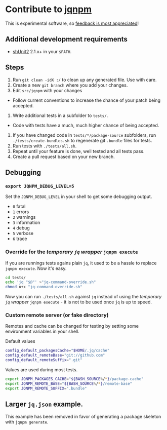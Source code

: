 # Contribute to [jqnpm](https://github.com/joelpurra/jqnpm)

This is experimental software, so [feedback is most appreciated](https://github.com/joelpurra/jqnpm/blob/master/CONTRIBUTE.md)!



## Additional development requirements

- [shUnit2](https://github.com/kward/shunit2) 2.1.x+ in your `$PATH`.



## Steps

1. Run `git clean -idX :/` to clean up any generated file. Use with care.
1. Create a new `git branch` where you add your changes.
1. Edit `src/jqnpm` with your changes
  - Follow current conventions to increase the chance of your patch being accepted.
1. Write additional tests in a subfolder to `tests/`.
  - Code with tests have a much, much higher chance of being accepted.
1. If you have changed code in `tests/*/package-source` subfolders, run `./tests/create-bundles.sh` to regenerate git `.bundle` files for tests.
1. Run tests with `./tests/all.sh`.
1. Repeat until your feature is done, well tested and all tests pass.
1. Create a pull request based on your new branch.


## Debugging


### `export JQNPM_DEBUG_LEVEL=5`

Set the `JQNPM_DEBUG_LEVEL` in your shell to get some debugging output.

- `0` fatal
- `1` errors
- `2` warnings
- `3` information
- `4` debug
- `5` verbose
- `6` trace



### Override for the *temporary `jq` wrapper* `jqnpm execute`

If you are runnings tests agains plain `jq`, it used to be a hassle to replace `jqnpm execute`. Now it's easy.

```bash
cd tests/
echo 'jq "$@"' >"jq-command-override.sh"
chmod u+x "jq-command-override.sh"
```

Now you can run `./tests/all.sh` against `jq` instead of using the *temporary `jq` wrapper* `jqnpm execute` - it is not to be used once `jq` is up to speed.


### Custom remote server (or fake directory)

Remotes and cache can be changed for testing by setting some environment variables in your shell.


Default values

```bash
config_default_packagesCache="$HOME/.jq/cache"
config_default_remoteBase="git://github.com"
config_default_remoteSuffix=".git"
```


Values are used during most tests.

```bash
export JQNPM_PACKAGES_CACHE="${BASH_SOURCE%/*}/package-cache"
export JQNPM_REMOTE_BASE="${BASH_SOURCE%/*}/remote-base"
export JQNPM_REMOTE_SUFFIX=".bundle"
```


## Larger `jq.json` example.

This example has been removed in favor of generating a package skeleton with `jqnpm generate`.

